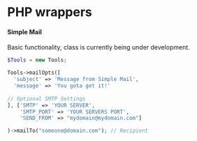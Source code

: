 PHP wrappers
========

#### Simple Mail
Basic functionality, class is currently being under development.

```php
$Tools = new Tools;

Tools->mailOpts([
  'subject' => 'Message from Simple Mail', 
  'message' => 'You gota get it!'
  
// Optional SMTP Settings
], ['SMTP' => 'YOUR SERVER', 
    'SMTP_PORT' => 'YOUR SERVERS PORT', 
    'SEND_FROM' => "mydomain@mydomain.com"] 

)->mailTo("someone@domain.com"); // Recipient
```
